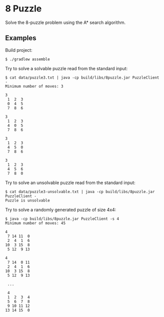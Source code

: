 # 8 Puzzle

Solve the 8-puzzle problem using the A* search algorithm.

## Examples

Build project:

    $ ./gradlew assemble

Try to solve a solvable puzzle read from the standard input:

    $ cat data/puzzle3.txt | java -cp build/libs/8puzzle.jar PuzzleClient -
    Minimum number of moves: 3

    3
     1  2  3
     0  4  5
     7  8  6

    3
     1  2  3
     4  0  5
     7  8  6

    3
     1  2  3
     4  5  0
     7  8  6

    3
     1  2  3
     4  5  6
     7  8  0

Try to solve an unsolvable puzzle read from the standard input:

    $ cat data/puzzle3-unsolvable.txt | java -cp build/libs/8puzzle.jar PuzzleClient -
    Puzzle is unsolvable

Try to solve a randomly generated puzzle of size 4x4:

    $ java -cp build/libs/8puzzle.jar PuzzleClient -s 4
    Minimum number of moves: 45

    4
     7 14 11  0
     2  4  1  6
    10  3 15  8
     5 12  9 13

    4
     7 14  0 11
     2  4  1  6
    10  3 15  8
     5 12  9 13

     ...

     4
     1  2  3  4
     5  6  7  8
     9 10 11 12
    13 14 15  0
